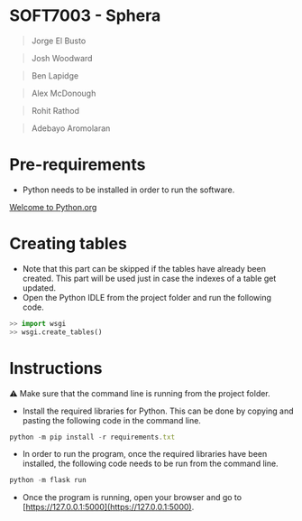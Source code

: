 # SOFT7003 - Sphera

> Jorge El Busto
> 

> Josh Woodward
> 

> Ben Lapidge
> 

> Alex McDonough
> 

> Rohit Rathod
> 

> Adebayo Aromolaran
> 

# Pre-requirements

- Python needs to be installed in order to run the software.

[Welcome to Python.org](https://www.python.org/)

# Creating tables

- Note that this part can be skipped if the tables have already been created. This part will be used just in case the indexes of a table get updated.
- Open the Python IDLE from the project folder and run the following code.

```python
>> import wsgi
>> wsgi.create_tables()
```

# Instructions

<aside>
⚠️ Make sure that the command line is running from the project folder.

</aside>

- Install the required libraries for Python. This can be done by copying and pasting the following code in the command line.

```jsx
python -m pip install -r requirements.txt
```

- In order to run the program, once the required libraries have been installed, the following code needs to be run from the command line.

```jsx
python -m flask run
```

- Once the program is running, open your browser and go to [https://127.0.0.1:5000](https://127.0.0.1:5000).